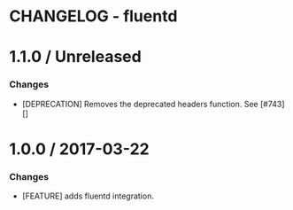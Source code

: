 # CHANGELOG - fluentd

1.1.0 / Unreleased
==================

### Changes

* [DEPRECATION] Removes the deprecated headers function. See [#743][]

1.0.0 / 2017-03-22
==================

### Changes

* [FEATURE] adds fluentd integration.
